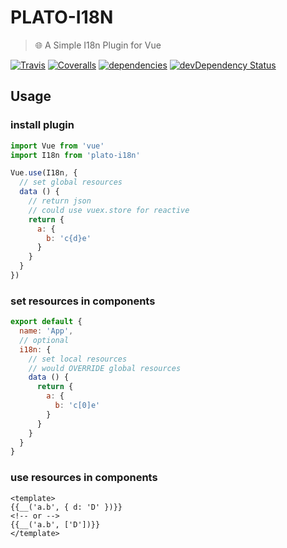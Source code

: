 # PLATO-I18N

> :globe_with_meridians: A Simple I18n Plugin for Vue

[![Travis](https://img.shields.io/travis/crossjs/plato-i18n.svg?style=flat-square)](https://travis-ci.org/crossjs/plato-i18n)
[![Coveralls](https://img.shields.io/coveralls/crossjs/plato-i18n.svg?style=flat-square)](https://coveralls.io/github/crossjs/plato-i18n)
[![dependencies](https://david-dm.org/crossjs/plato-i18n.svg?style=flat-square)](https://david-dm.org/crossjs/plato-i18n)
[![devDependency Status](https://david-dm.org/crossjs/plato-i18n/dev-status.svg?style=flat-square)](https://david-dm.org/crossjs/plato-i18n#info=devDependencies)

## Usage

### install plugin

``` js
import Vue from 'vue'
import I18n from 'plato-i18n'

Vue.use(I18n, {
  // set global resources
  data () {
    // return json
    // could use vuex.store for reactive
    return {
      a: {
        b: 'c{d}e'
      }
    }
  }
})
```

### set resources in components

``` js
export default {
  name: 'App',
  // optional
  i18n: {
    // set local resources
    // would OVERRIDE global resources
    data () {
      return {
        a: {
          b: 'c[0]e'
        }
      }
    }
  }
}
```

### use resources in components

``` vue
<template>
{{__('a.b', { d: 'D' })}}
<!-- or -->
{{__('a.b', ['D'])}}
</template>
```
